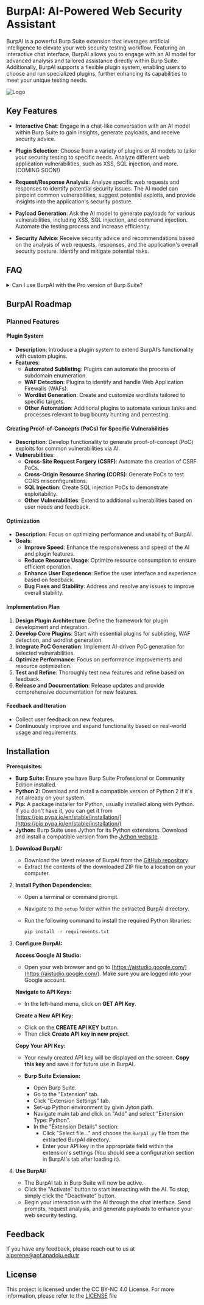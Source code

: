
# BurpAI: AI-Powered Web Security Assistant

BurpAI is a powerful Burp Suite extension that leverages artificial intelligence to elevate your web security testing workflow. Featuring an interactive chat interface, BurpAI allows you to engage with an AI model for advanced analysis and tailored assistance directly within Burp Suite. Additionally, BurpAI supports a flexible plugin system, enabling users to choose and run specialized plugins, further enhancing its capabilities to meet your unique testing needs.

![Logo](https://github.com/alpernae/BurpAI/blob/main/assets/LOGO_2.png)


## Key Features

- **Interactive Chat**: Engage in a chat-like conversation with an AI model within Burp Suite to gain insights, generate payloads, and receive security advice.

- **Plugin Selection**: Choose from a variety of plugins or AI models to tailor your security testing to specific needs. Analyze different web application vulnerabilities, such as XSS, SQL injection, and more. (COMING SOON!)

- **Request/Response Analysis**: Analyze specific web requests and responses to identify potential security issues. The AI model can pinpoint common vulnerabilities, suggest potential exploits, and provide insights into the application's security posture.

- **Payload Generation**: Ask the AI model to generate payloads for various vulnerabilities, including XSS, SQL injection, and command injection. Automate the testing process and increase efficiency.

- **Security Advice**: Receive security advice and recommendations based on the analysis of web requests, responses, and the application's overall security posture. Identify and mitigate potential risks.


## FAQ

<details>
  <summary>Can I use BurpAI with the Pro version of Burp Suite?</summary>
  
  Yes, **BurpAI** is fully compatible with both the Community and Pro versions of Burp Suite. You can take advantage of all the features of BurpAI regardless of which version of Burp Suite you are using.
</details>

## BurpAI Roadmap

### Planned Features

#### Plugin System
- **Description**: Introduce a plugin system to extend BurpAI’s functionality with custom plugins.
- **Features**:
  - **Automated Sublisting**: Plugins can automate the process of subdomain enumeration.
  - **WAF Detection**: Plugins to identify and handle Web Application Firewalls (WAFs).
  - **Wordlist Generation**: Create and customize wordlists tailored to specific targets.
  - **Other Automation**: Additional plugins to automate various tasks and processes relevant to bug bounty hunting and pentesting.

#### Creating Proof-of-Concepts (PoCs) for Specific Vulnerabilities
- **Description**: Develop functionality to generate proof-of-concept (PoC) exploits for common vulnerabilities via AI.
- **Vulnerabilities**:
  - **Cross-Site Request Forgery (CSRF)**: Automate the creation of CSRF PoCs.
  - **Cross-Origin Resource Sharing (CORS)**: Generate PoCs to test CORS misconfigurations.
  - **SQL Injection**: Create SQL injection PoCs to demonstrate exploitability.
  - **Other Vulnerabilities**: Extend to additional vulnerabilities based on user needs and feedback.

#### Optimization
- **Description**: Focus on optimizing performance and usability of BurpAI.
- **Goals**:
  - **Improve Speed**: Enhance the responsiveness and speed of the AI and plugin features.
  - **Reduce Resource Usage**: Optimize resource consumption to ensure efficient operation.
  - **Enhance User Experience**: Refine the user interface and experience based on feedback.
  - **Bug Fixes and Stability**: Address and resolve any issues to improve overall stability.

#### Implementation Plan
1. **Design Plugin Architecture**: Define the framework for plugin development and integration.
2. **Develop Core Plugins**: Start with essential plugins for sublisting, WAF detection, and wordlist generation.
3. **Integrate PoC Generation**: Implement AI-driven PoC generation for selected vulnerabilities.
4. **Optimize Performance**: Focus on performance improvements and resource optimization.
5. **Test and Refine**: Thoroughly test new features and refine based on feedback.
6. **Release and Documentation**: Release updates and provide comprehensive documentation for new features.

#### Feedback and Iteration
- Collect user feedback on new features.
- Continuously improve and expand functionality based on real-world usage and requirements.


## Installation

**Prerequisites:**

* **Burp Suite:** Ensure you have Burp Suite Professional or Community Edition installed.
* **Python 2:**  Download and install a compatible version of Python 2 if it's not already on your system.
* **Pip:**  A package installer for Python, usually installed along with Python. If you don't have it, you can get it from [https://pip.pypa.io/en/stable/installation/](https://pip.pypa.io/en/stable/installation/)
* **Jython:** Burp Suite uses Jython for its Python extensions. Download and install a compatible version from the [Jython website](https://www.jython.org/download.html). 



1. **Download BurpAI:**
   - Download the latest release of BurpAI from the [GitHub repository](https://github.com/alpernae/BurpAI).
   - Extract the contents of the downloaded ZIP file to a location on your computer. 

2. **Install Python Dependencies:**
   + Open a terminal or command prompt.
   + Navigate to the `setup` folder within the extracted BurpAI directory. 
   + Run the following command to install the required Python libraries:

      ```bash
      pip install -r requirements.txt 
      ```

3. **Configure BurpAI:**

   **Access Google AI Studio:** 
      - Open your web browser and go to [https://aistudio.google.com/](https://aistudio.google.com/). Make sure you are logged into your Google account.

   **Navigate to API Keys:**
     - In the left-hand menu, click on **GET API Key**. 

   **Create a New API Key:**
      - Click on the **CREATE API KEY** button.
      - Then click **Create API key in new project**.

   **Copy Your API Key:**
      - Your newly created API key will be displayed on the screen. **Copy this key** and save it for future use in BurpAI.

   - **Burp Suite Extension:**
     - Open Burp Suite.
     - Go to the "Extension" tab.
     - Click "Extension Settings" tab.
     - Set-up Python environment by givin Jyton path.
     - Navigate main tab and click on "Add" and select "Extension Type: Python".
     - In the "Extension Details" section:
       - Click "Select file..." and choose the `BurpAI.py` file from the extracted BurpAI directory. 
       - Enter your API key in the appropriate field within the extension's settings (You should see a configuration section in BurpAI's tab after loading it).

5. **Use BurpAI:**
   - The BurpAI tab in Burp Suite will now be active.
   - Click the "Activate" button to start interacting with the AI. To stop, simply click the "Deactivate" button.
   - Begin your interaction with the AI through the chat interface. Send prompts, request analysis, and generate payloads to enhance your web security testing.

## Feedback

If you have any feedback, please reach out to us at alperene@aof.anadolu.edu.tr

## License

This project is licensed under the CC BY-NC 4.0 License. For more information, please refer to the [LICENSE](https://choosealicense.com/licenses/mit/) file
